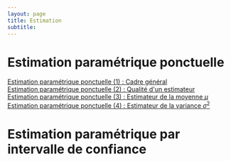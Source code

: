 ```yaml
---
layout: page
title: Estimation
subtitle: 
---
```


# Estimation paramétrique ponctuelle

[Estimation paramétrique ponctuelle (1) : Cadre général](estimation_parametrique_ponctuelle/estim_param_ponc_1.md) <br/>
[Estimation paramétrique ponctuelle (2) : Qualité d'un estimateur](estimation_parametrique_ponctuelle/estim_param_ponc_2.md) <br/>
[Estimation paramétrique ponctuelle (3) : Estimateur de la moyenne $\mu$](estimation_parametrique_ponctuelle/estim_param_ponc_3.md) <br/>
[Estimation paramétrique ponctuelle (4) : Estimateur de la variance $\sigma^2$](estimation_parametrique_ponctuelle/estim_param_ponc_4.md) <br/>


# Estimation paramétrique par intervalle de confiance

